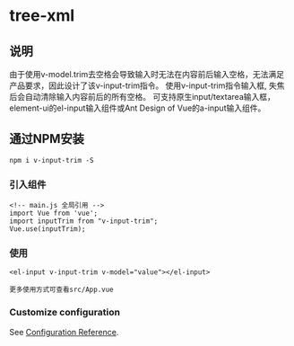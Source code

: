 # tree-xml
## 说明
由于使用v-model.trim去空格会导致输入时无法在内容前后输入空格，无法满足产品要求，因此设计了该v-input-trim指令。
使用v-input-trim指令输入框, 失焦后会自动清除输入内容前后的所有空格。
可支持原生input/textarea输入框，element-ui的el-input输入组件或Ant Design of Vue的a-input输入组件。

## 通过NPM安装
```
npm i v-input-trim -S
```

### 引入组件
```
<!-- main.js 全局引用 -->
import Vue from 'vue';
import inputTrim from "v-input-trim";
Vue.use(inputTrim);
```

### 使用
```
<el-input v-input-trim v-model="value"></el-input>

更多使用方式可查看src/App.vue
```


### Customize configuration
See [Configuration Reference](https://cli.vuejs.org/config/).
